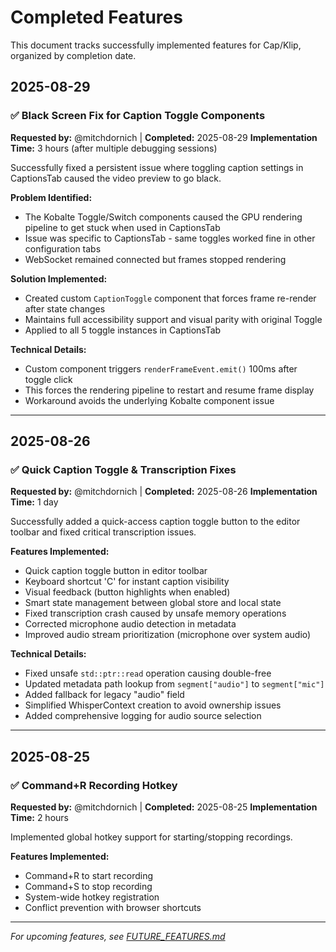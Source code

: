 # Completed Features

This document tracks successfully implemented features for Cap/Klip, organized by completion date.

## 2025-08-29

### ✅ Black Screen Fix for Caption Toggle Components
**Requested by:** @mitchdornich | **Completed:** 2025-08-29
**Implementation Time:** 3 hours (after multiple debugging sessions)

Successfully fixed a persistent issue where toggling caption settings in CaptionsTab caused the video preview to go black.

**Problem Identified:**
- The Kobalte Toggle/Switch components caused the GPU rendering pipeline to get stuck when used in CaptionsTab
- Issue was specific to CaptionsTab - same toggles worked fine in other configuration tabs
- WebSocket remained connected but frames stopped rendering

**Solution Implemented:**
- Created custom `CaptionToggle` component that forces frame re-render after state changes
- Maintains full accessibility support and visual parity with original Toggle
- Applied to all 5 toggle instances in CaptionsTab

**Technical Details:**
- Custom component triggers `renderFrameEvent.emit()` 100ms after toggle click
- This forces the rendering pipeline to restart and resume frame display
- Workaround avoids the underlying Kobalte component issue

---

## 2025-08-26

### ✅ Quick Caption Toggle & Transcription Fixes
**Requested by:** @mitchdornich | **Completed:** 2025-08-26
**Implementation Time:** 1 day

Successfully added a quick-access caption toggle button to the editor toolbar and fixed critical transcription issues.

**Features Implemented:**
- Quick caption toggle button in editor toolbar
- Keyboard shortcut 'C' for instant caption visibility
- Visual feedback (button highlights when enabled)
- Smart state management between global store and local state
- Fixed transcription crash caused by unsafe memory operations
- Corrected microphone audio detection in metadata
- Improved audio stream prioritization (microphone over system audio)

**Technical Details:**
- Fixed unsafe `std::ptr::read` operation causing double-free
- Updated metadata path lookup from `segment["audio"]` to `segment["mic"]`
- Added fallback for legacy "audio" field
- Simplified WhisperContext creation to avoid ownership issues
- Added comprehensive logging for audio source selection

---

## 2025-08-25

### ✅ Command+R Recording Hotkey
**Requested by:** @mitchdornich | **Completed:** 2025-08-25
**Implementation Time:** 2 hours

Implemented global hotkey support for starting/stopping recordings.

**Features Implemented:**
- Command+R to start recording
- Command+S to stop recording
- System-wide hotkey registration
- Conflict prevention with browser shortcuts

---

*For upcoming features, see [FUTURE_FEATURES.md](./FUTURE_FEATURES.md)*